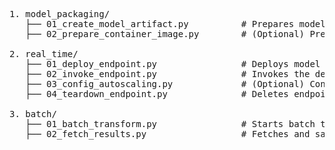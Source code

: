 <pre>
1. model_packaging/
   ├── 01_create_model_artifact.py          # Prepares model file from training
   ├── 02_prepare_container_image.py        # (Optional) Prepares Docker image if custom

2. real_time/
   ├── 01_deploy_endpoint.py                # Deploys model to real-time endpoint
   ├── 02_invoke_endpoint.py                # Invokes the deployed endpoint
   ├── 03_config_autoscaling.py             # (Optional) Configures autoscaling
   ├── 04_teardown_endpoint.py              # Deletes endpoint after use

3. batch/
   ├── 01_batch_transform.py                # Starts batch transform job
   ├── 02_fetch_results.py                  # Fetches and saves results

</pre>